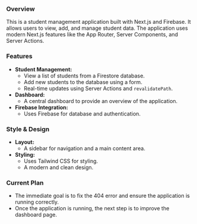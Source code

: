 ### Overview

This is a student management application built with Next.js and Firebase. It allows users to view, add, and manage student data. The application uses modern Next.js features like the App Router, Server Components, and Server Actions.

### Features

*   **Student Management:**
    *   View a list of students from a Firestore database.
    *   Add new students to the database using a form.
    *   Real-time updates using Server Actions and `revalidatePath`.
*   **Dashboard:**
    *   A central dashboard to provide an overview of the application.
*   **Firebase Integration:**
    *   Uses Firebase for database and authentication.

### Style & Design

*   **Layout:**
    *   A sidebar for navigation and a main content area.
*   **Styling:**
    *   Uses Tailwind CSS for styling.
    *   A modern and clean design.

### Current Plan

*   The immediate goal is to fix the 404 error and ensure the application is running correctly.
*   Once the application is running, the next step is to improve the dashboard page.
